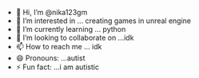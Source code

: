 - 👋 Hi, I’m @nika123gm
- 👀 I’m interested in ... creating games in unreal engine 
- 🌱 I’m currently learning ... python
- 💞️ I’m looking to collaborate on ...idk
- 📫 How to reach me ... idk
- 😄 Pronouns: ...autist
- ⚡ Fun fact: ...i am autistic

<!---
nika123gm/nika123gm is a ✨ special ✨ repository because its `README.md` (this file) appears on your GitHub profile.
You can click the Preview link to take a look at your changes.
--->
